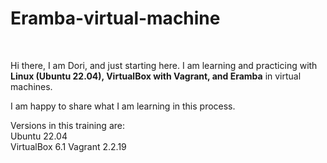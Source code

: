 <h1>Eramba-virtual-machine </h1><br>
<body> <p></p>Hi there, I am Dori, and just starting here. I am learning and practicing with <b>Linux (Ubuntu 22.04), VirtualBox with Vagrant, and Eramba</b> in virtual machines. </p>
<p>I am happy to share what I am learning in this process.</p>
<p>Versions in this training are: <br>
Ubuntu 22.04<br>
VirtualBox 6.1
Vagrant 2.2.19
</p>

</body>
